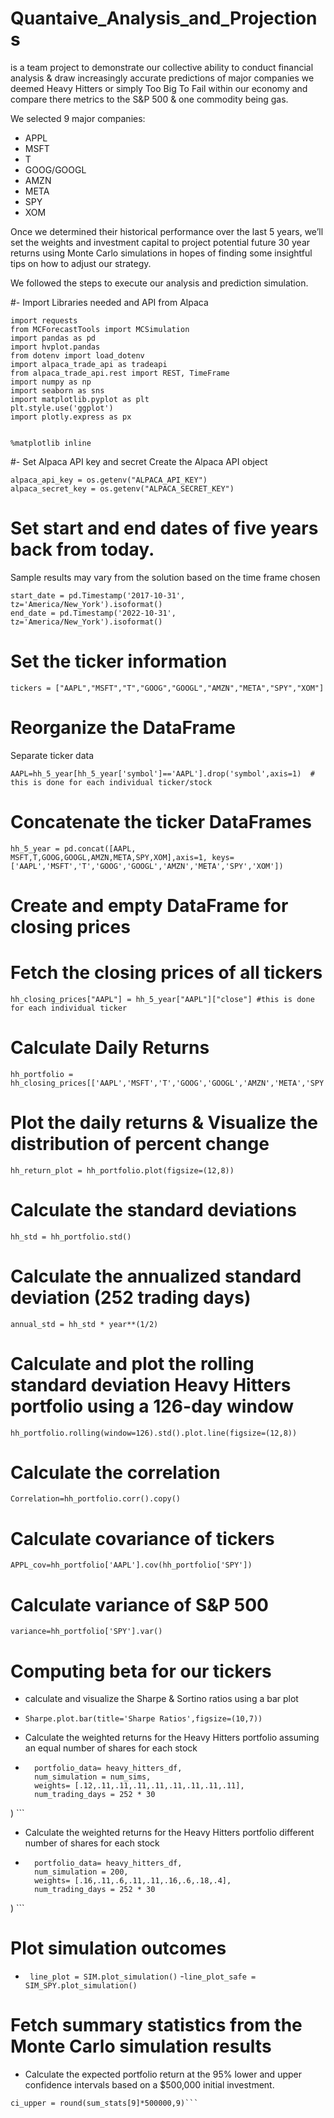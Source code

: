 # Quantaive_Analysis_and_Projections
is a team project to demonstrate our collective ability to conduct financial analysis &amp; draw increasingly accurate predictions of major companies we deemed Heavy Hitters or simply Too Big To Fail within our economy and compare there metrics to the S&P 500 & one commodity being gas.

We selected 9 major companies:
- APPL
- MSFT
- T
- GOOG/GOOGL
- AMZN
- META
- SPY
- XOM

Once we determined their historical performance over the last 5 years, we’ll set the weights and investment capital to project potential future  30 year returns using Monte Carlo simulations in hopes of finding some  insightful tips on how to adjust our strategy.

We followed the steps to execute our analysis and prediction simulation.

#- Import Libraries needed and API from Alpaca 
```import os
import requests
from MCForecastTools import MCSimulation
import pandas as pd
import hvplot.pandas
from dotenv import load_dotenv
import alpaca_trade_api as tradeapi
from alpaca_trade_api.rest import REST, TimeFrame
import numpy as np
import seaborn as sns
import matplotlib.pyplot as plt
plt.style.use('ggplot')
import plotly.express as px


%matplotlib inline
```

#- Set Alpaca API key and secret
    Create the Alpaca API object
``` 
alpaca_api_key = os.getenv("ALPACA_API_KEY")
alpaca_secret_key = os.getenv("ALPACA_SECRET_KEY")
```

# Set start and end dates of five years back from today.
  Sample results may vary from the solution based on the time frame chosen
```
start_date = pd.Timestamp('2017-10-31', tz='America/New_York').isoformat()
end_date = pd.Timestamp('2022-10-31', tz='America/New_York').isoformat()
```
# Set the ticker information
```tickers = ["AAPL","MSFT","T","GOOG","GOOGL","AMZN","META","SPY","XOM"]```

# Reorganize the DataFrame
  Separate ticker data
```
AAPL=hh_5_year[hh_5_year['symbol']=='AAPL'].drop('symbol',axis=1)  # this is done for each individual ticker/stock
```
# Concatenate the ticker DataFrames
```
hh_5_year = pd.concat([AAPL, MSFT,T,GOOG,GOOGL,AMZN,META,SPY,XOM],axis=1, keys=['AAPL','MSFT','T','GOOG','GOOGL','AMZN','META','SPY','XOM'])
```
# Create and empty DataFrame for closing prices
# Fetch the closing prices of all tickers

```
hh_closing_prices["AAPL"] = hh_5_year["AAPL"]["close"] #this is done for each individual ticker
```

# Calculate Daily Returns
```
hh_portfolio = hh_closing_prices[['AAPL','MSFT','T','GOOG','GOOGL','AMZN','META','SPY','XOM']].pct_change()
```

# Plot the daily returns & Visualize the distribution of percent change 
```
hh_return_plot = hh_portfolio.plot(figsize=(12,8))
```

# Calculate the standard deviations
```
hh_std = hh_portfolio.std()
```
# Calculate the annualized standard deviation (252 trading days)
```
annual_std = hh_std * year**(1/2)
```

# Calculate and plot the rolling standard deviation Heavy Hitters portfolio using a 126-day window

```
hh_portfolio.rolling(window=126).std().plot.line(figsize=(12,8))
```

# Calculate the correlation
```
Correlation=hh_portfolio.corr().copy()
```
# Calculate covariance of tickers
```
APPL_cov=hh_portfolio['AAPL'].cov(hh_portfolio['SPY'])
```
# Calculate variance of S&P 500
```
variance=hh_portfolio['SPY'].var()
```

# Computing beta for our tickers

- calculate and visualize the Sharpe & Sortino ratios using a bar plot
- ``` Sharpe.plot.bar(title='Sharpe Ratios',figsize=(10,7)) ```

- Calculate the weighted returns for the Heavy Hitters portfolio assuming an equal number of shares for each stock
- ```SIM= MCSimulation(
    portfolio_data= heavy_hitters_df,
    num_simulation = num_sims,
    weights= [.12,.11,.11,.11,.11,.11,.11,.11,.11],
    num_trading_days = 252 * 30
) ```

- Calculate the weighted returns for the Heavy Hitters portfolio different number of shares for each stock
- ```SIM_SPY= MCSimulation(
    portfolio_data= heavy_hitters_df,
    num_simulation = 200,
    weights= [.16,.11,.6,.11,.11,.16,.6,.18,.4],
    num_trading_days = 252 * 30
) ```
# Plot simulation outcomes
- ``` line_plot = SIM.plot_simulation()```
-```line_plot_safe = SIM_SPY.plot_simulation()```

# Fetch summary statistics from the Monte Carlo simulation results

- Calculate the expected portfolio return at the 95% lower and upper confidence intervals based on a $500,000 initial investment.

``` ci_lower = round(sum_stats[8]*500000,9)
ci_upper = round(sum_stats[9]*500000,9)```










